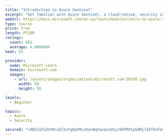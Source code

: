 ```yaml
---
title: "Introduction to Azure Sentinel"
excerpt: "Get familiar with Azure Sentinel, a cloud-native, security information and event management (SIEM) service."
webUrl: https://docs.microsoft.com/en-us/learn/modules/intro-to-azure-sentinel/
type: course
price: Free
length: PT29M
ratings:
  count: 852
  average: 4.8004694
heat: 52

provider:
  name: Microsoft Learn
  domain: microsoft.com
  images:
    - url: /assets/images/organizations/microsoft.com-50x50.jpg
      width: 50
      height: 50

levels:
  - Beginner

topics:
  - Azure
  - Security

secured: "+dD5JaToZnY0ra3lVcFgDpFMcvEa+WqYwvaLndtyz9UPRXCp0dMjldIfEnFaGh3+jVjKCgDFUzqorYrmtHgr/zzoTsFpfIslE27gOzz1C7QaqrWr7pY7mb3GeJ0m/6UosBabbZiAK2RRnARwwe/4eHAbB0EtS3t1FnkZeVHzlDuOyBJuOcpfrgT8lTXTvi2vKT0cmIDbAA6iIAsnnR/JUmd7X6Lb281jKtJW0Dh8xPciX0F/tbMz6QyEO43AAENLlq2noPudrRk8w7PR/uGijicdK3A2D1ttFHmlMBf3Ai/4KURTlgyMqE1CG8jQslT0Ps6zlgeqXMRK2qdc167bvx3iySlbY/jA0oOBkS+dqGt0NB185ZyvZ0uCbb0Y4T1vlMG7CR0HkVJYC916rpZ6Pc559psXZE1vLRh9K4APaJ0=;KMOWfhepiniVGbYzqw6vWw=="
---
```


